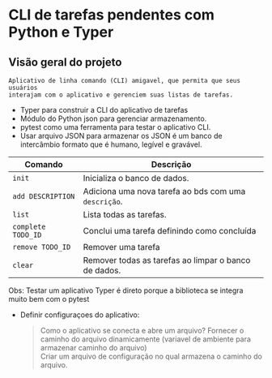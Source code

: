 # CLI de tarefas pendentes com Python e Typer



## Visão geral do projeto

    Aplicativo de linha comando (CLI) amigavel, que permita que seus usuários
    interajam com o aplicativo e gerenciem suas listas de tarefas. 


* Typer para construir a CLI do aplicativo de tarefas
* Módulo do Python json para gerenciar armazenamento.
* pytest como uma ferramenta para testar o aplicativo CLI.
* Usar arquivo JSON para armazenar os JSON é um banco de intercâmbio formato que é humano, legível e gravável. 



| Comando            | Descrição                                                  |
| ------------------ | ------------------------------------------------------------ |
| `init`             | Inicializa o banco de dados.                                 |
| `add DESCRIPTION`  | Adiciona uma nova tarefa ao bds com uma `descrição`.         |
| `list`             | Lista todas as tarefas.                                      |
| `complete TODO_ID` | Conclui uma tarefa definindo como concluída                  |
| `remove TODO_ID`   | Remover uma tarefa                                           |
| `clear`            | Remover todas as tarefas ao limpar o banco de dados.         |



Obs: Testar um aplicativo Typer é direto porque a biblioteca se integra muito bem com o pytest


* Definir configuraçoes do aplicativo:
    > Como o aplicativo se conecta e abre um arquivo?
    > Fornecer o caminho do arquivo dinamicamente (variavel de ambiente para armazenar caminho do arquivo)  
    > Criar um arquivo de configuração no qual armazena o caminho do arquivo.  

    
